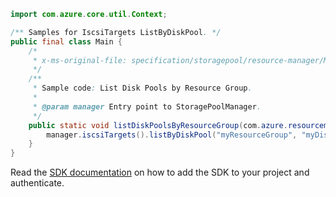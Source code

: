 ```java
import com.azure.core.util.Context;

/** Samples for IscsiTargets ListByDiskPool. */
public final class Main {
    /*
     * x-ms-original-file: specification/storagepool/resource-manager/Microsoft.StoragePool/stable/2021-08-01/examples/IscsiTargets_ListByDiskPool.json
     */
    /**
     * Sample code: List Disk Pools by Resource Group.
     *
     * @param manager Entry point to StoragePoolManager.
     */
    public static void listDiskPoolsByResourceGroup(com.azure.resourcemanager.storagepool.StoragePoolManager manager) {
        manager.iscsiTargets().listByDiskPool("myResourceGroup", "myDiskPool", Context.NONE);
    }
}
```

Read the [SDK documentation](https://github.com/Azure/azure-sdk-for-java/blob/azure-resourcemanager-storagepool_1.0.0-beta.1/sdk/storagepool/azure-resourcemanager-storagepool/README.md) on how to add the SDK to your project and authenticate.
